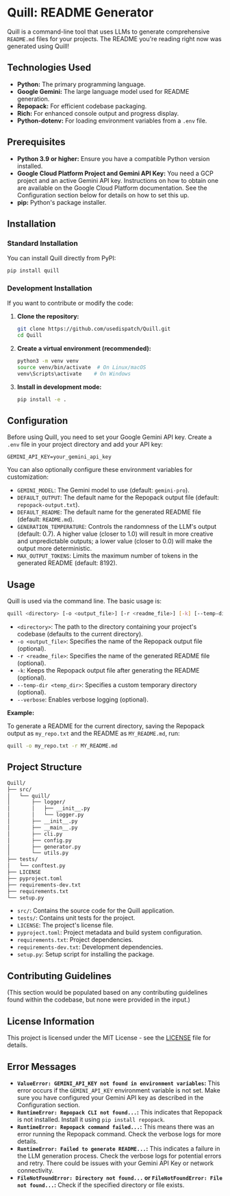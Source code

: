 # Quill: README Generator

Quill is a command-line tool that uses LLMs to generate comprehensive `README.md` files for your projects. The README you're reading right now was generated using Quill!

## Technologies Used

* **Python:** The primary programming language.
* **Google Gemini:** The large language model used for README generation.
* **Repopack:** For efficient codebase packaging.
* **Rich:** For enhanced console output and progress display.
* **Python-dotenv:** For loading environment variables from a `.env` file.

## Prerequisites

* **Python 3.9 or higher:** Ensure you have a compatible Python version installed.
* **Google Cloud Platform Project and Gemini API Key:** You need a GCP project and an active Gemini API key. Instructions on how to obtain one are available on the Google Cloud Platform documentation. See the Configuration section below for details on how to set this up.
* **pip:** Python's package installer.

## Installation

### Standard Installation

You can install Quill directly from PyPI:

```bash
pip install quill
```

### Development Installation

If you want to contribute or modify the code:

1. **Clone the repository:**

   ```bash
   git clone https://github.com/usedispatch/Quill.git
   cd Quill
   ```

2. **Create a virtual environment (recommended):**

   ```bash
   python3 -m venv venv
   source venv/bin/activate  # On Linux/macOS
   venv\Scripts\activate    # On Windows
   ```

3. **Install in development mode:**

   ```bash
   pip install -e .
   ```

## Configuration

Before using Quill, you need to set your Google Gemini API key. Create a `.env` file in your project directory and add your API key:

```plaintext
GEMINI_API_KEY=your_gemini_api_key
```

You can also optionally configure these environment variables for customization:

* `GEMINI_MODEL`: The Gemini model to use (default: `gemini-pro`).
* `DEFAULT_OUTPUT`: The default name for the Repopack output file (default: `repopack-output.txt`).
* `DEFAULT_README`: The default name for the generated README file (default: `README.md`).
* `GENERATION_TEMPERATURE`: Controls the randomness of the LLM's output (default: 0.7). A higher value (closer to 1.0) will result in more creative and unpredictable outputs; a lower value (closer to 0.0) will make the output more deterministic.
* `MAX_OUTPUT_TOKENS`: Limits the maximum number of tokens in the generated README (default: 8192).

## Usage

Quill is used via the command line. The basic usage is:

```bash
quill <directory> [-o <output_file>] [-r <readme_file>] [-k] [--temp-dir <temp_dir>] [--verbose]
```

* `<directory>`: The path to the directory containing your project's codebase (defaults to the current directory).
* `-o <output_file>`: Specifies the name of the Repopack output file (optional).
* `-r <readme_file>`: Specifies the name of the generated README file (optional).
* `-k`: Keeps the Repopack output file after generating the README (optional).
* `--temp-dir <temp_dir>`: Specifies a custom temporary directory (optional).
* `--verbose`: Enables verbose logging (optional).

**Example:**

To generate a README for the current directory, saving the Repopack output as `my_repo.txt` and the README as `MY_README.md`, run:

```bash
quill -o my_repo.txt -r MY_README.md
```

## Project Structure

```bash
Quill/
├── src/
│   └── quill/
│       ├── logger/
│       │   ├── __init__.py
│       │   └── logger.py
│       ├── __init__.py
│       ├── __main__.py
│       ├── cli.py
│       ├── config.py
│       ├── generator.py
│       └── utils.py
├── tests/
│   └── conftest.py
├── LICENSE
├── pyproject.toml
├── requirements-dev.txt
├── requirements.txt
└── setup.py
```

* `src/`: Contains the source code for the Quill application.
* `tests/`: Contains unit tests for the project.
* `LICENSE`: The project's license file.
* `pyproject.toml`: Project metadata and build system configuration.
* `requirements.txt`: Project dependencies.
* `requirements-dev.txt`: Development dependencies.
* `setup.py`: Setup script for installing the package.

## Contributing Guidelines

(This section would be populated based on any contributing guidelines found within the codebase, but none were provided in the input.)

## License Information

This project is licensed under the MIT License - see the [LICENSE](LICENSE) file for details.

## Error Messages

* **`ValueError: GEMINI_API_KEY not found in environment variables`:** This error occurs if the `GEMINI_API_KEY` environment variable is not set. Make sure you have configured your Gemini API key as described in the Configuration section.
* **`RuntimeError: Repopack CLI not found...`:** This indicates that Repopack is not installed. Install it using `pip install repopack`.
* **`RuntimeError: Repopack command failed...`:** This means there was an error running the Repopack command. Check the verbose logs for more details.
* **`RuntimeError: Failed to generate README...`:** This indicates a failure in the LLM generation process. Check the verbose logs for potential errors and retry. There could be issues with your Gemini API Key or network connectivity.
* **`FileNotFoundError: Directory not found...` or `FileNotFoundError: File not found...`:** Check if the specified directory or file exists.
